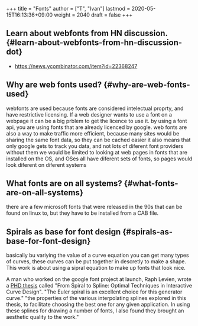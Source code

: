 +++
title = "Fonts"
author = ["T", "Ivan"]
lastmod = 2020-05-15T16:13:36+09:00
weight = 2040
draft = false
+++

## Learn about webfonts from HN discussion. {#learn-about-webfonts-from-hn-discussion-dot}

-   <https://news.ycombinator.com/item?id=22368247>


## Why are web fonts used? {#why-are-web-fonts-used}

webfonts are used because fonts are considered intelectual
proprty, and have restrictive licensing. If a web designer wants
to use a font on a webpage it can be a big prblem to get the
licence to use it. by using a font api, you are using fonts that
are already licenced by google.
web fonts are also a way to make traffic more efficient, because
many sites would be sharing the same font data, so they can be
cached easier
it also means that only google gets to track you data, and not
lots of diferent font providers
without them we would be limited to looking at web pages in fonts
that are installed on the OS, and OSes all have diferent sets of
fonts, so pages would look diferent on diferent systems


## What fonts are on all systems? {#what-fonts-are-on-all-systems}

there are a few microsoft fonts that were released in the 90s that
can be found on linux to, but they have to be installed from a CAB
file.


## Spirals as base for font design {#spirals-as-base-for-font-design}

basically bu variying the value of a curve equation you can get
many types of curves, these curves can be put together in
descretly to make a shape. This work is about using a sipral
equation to make up fonts that look nice.

A man who worked on the google font project at launch, Raph
Levien, wrote a [PHD thesis](https://levien.com/phd/phd.html) called "From Spiral to Spline: Optimal
Techniques in Interactive Curve Design".
"The Euler spiral is an excellent choice for this generator
curve."
"the properties of the various interpolating splines
explored in this thesis, to facilitate choosing the best one for
any given application. In using these splines for drawing a
number of fonts, I also found they brought an aesthetic quality to
the work."
